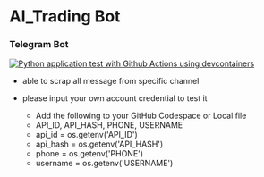 # AI_Trading Bot

### Telegram Bot

[![Python application test with Github Actions using devcontainers](https://github.com/nogibjj/telbot_DY/actions/workflows/main.yml/badge.svg)](https://github.com/nogibjj/telbot_DY/actions/workflows/main.yml)


- able to scrap all message from specific channel
- please input your own account credential to test it

    * Add the following to your GitHub Codespace or Local file
    * API_ID, API_HASH, PHONE, USERNAME
    * api_id = os.getenv('API_ID')
    * api_hash = os.getenv('API_HASH')
    * phone = os.getenv('PHONE')
    * username = os.getenv('USERNAME')
